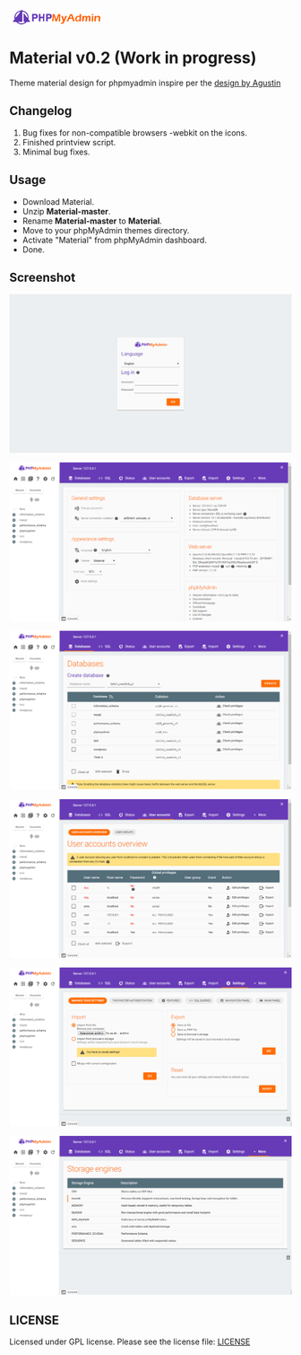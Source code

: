![logo phpmyadmin Material](img/logo_left.png "Logo phpmyadmin Material")

# Material v0.2 (Work in progress)
Theme material design for phpmyadmin inspire per the [design by Agustin](http://www.materialup.com/posts/phpmyadmin-material-design)

## Changelog

1. Bug fixes for non-compatible browsers -webkit on the icons.
2. Finished printview script.
3. Minimal bug fixes.

## Usage

* Download Material.
* Unzip **Material-master**.
* Rename **Material-master** to **Material**.
* Move to your phpMyAdmin themes directory.
* Activate "Material" from phpMyAdmin dashboard.
* Done.

## Screenshot

![Material Login](screen1.png)

![Material Home](screen2.png)

![Material Databases](screen3.png)

![Material User Accounts](screen4.png)

![Material Settings](screen5.png)

![Material Engines](screen6.png)

## LICENSE

Licensed under GPL license. Please see the license file: [LICENSE](LICENSE)
